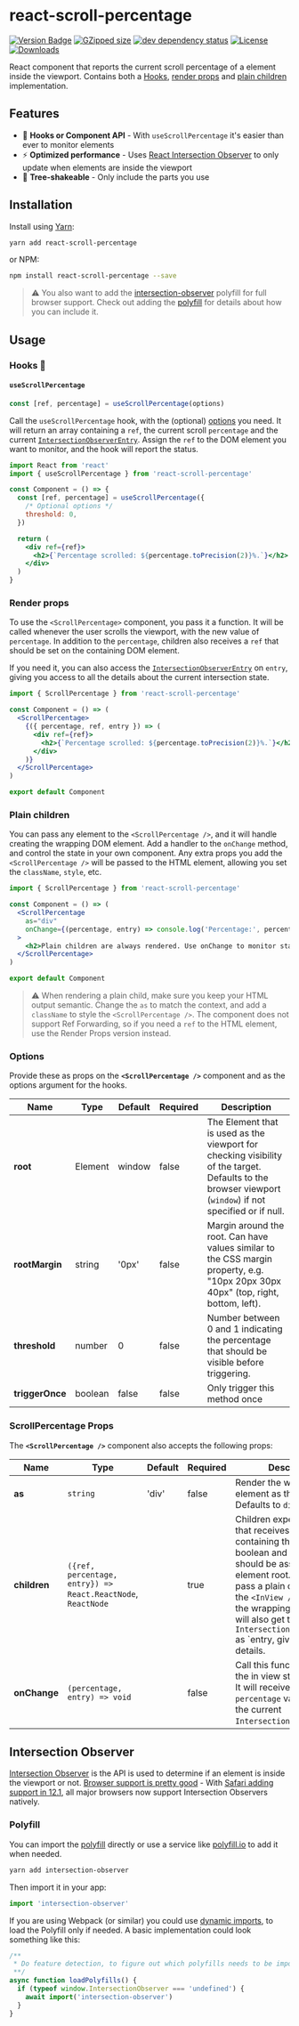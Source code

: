 # react-scroll-percentage

[![Version Badge][npm-version-svg]][package-url]
[![GZipped size][npm-minzip-svg]][bundlephobia-url]
[![dev dependency status][dev-deps-svg]][dev-deps-url]
[![License][license-image]][license-url]
[![Downloads][downloads-image]][downloads-url]

React component that reports the current scroll percentage of a element inside
the viewport. Contains both a [Hooks](#hooks), [render props](#render-props) and
[plain children](#plain-children) implementation.

## Features

- 🎣 **Hooks or Component API** - With `useScrollPercentage` it's easier than
  ever to monitor elements
- ⚡️ **Optimized performance** - Uses
  [React Intersection Observer](https://github.com/thebuilder/react-intersection-observer)
  to only update when elements are inside the viewport
- 🌳 **Tree-shakeable** - Only include the parts you use

## Installation

Install using [Yarn](https://yarnpkg.com):

```sh
yarn add react-scroll-percentage
```

or NPM:

```sh
npm install react-scroll-percentage --save
```

> ⚠️ You also want to add the
> [intersection-observer](https://www.npmjs.com/package/react-scroll-percentage)
> polyfill for full browser support. Check out adding the [polyfill](#polyfill)
> for details about how you can include it.

## Usage

### Hooks 🎣

#### `useScrollPercentage`

```js
const [ref, percentage] = useScrollPercentage(options)
```

Call the `useScrollPercentage` hook, with the (optional) [options](#options) you
need. It will return an array containing a `ref`, the current scroll
`percentage` and the current
[`IntersectionObserverEntry`](https://developer.mozilla.org/en-US/docs/Web/API/IntersectionObserverEntry).
Assign the `ref` to the DOM element you want to monitor, and the hook will
report the status.

```jsx
import React from 'react'
import { useScrollPercentage } from 'react-scroll-percentage'

const Component = () => {
  const [ref, percentage] = useScrollPercentage({
    /* Optional options */
    threshold: 0,
  })

  return (
    <div ref={ref}>
      <h2>{`Percentage scrolled: ${percentage.toPrecision(2)}%.`}</h2>
    </div>
  )
}
```

### Render props

To use the `<ScrollPercentage>` component, you pass it a function. It will be
called whenever the user scrolls the viewport, with the new value of
`percentage`. In addition to the `percentage`, children also receives a `ref`
that should be set on the containing DOM element.

If you need it, you can also access the
[`IntersectionObserverEntry`](https://developer.mozilla.org/en-US/docs/Web/API/IntersectionObserverEntry)
on `entry`, giving you access to all the details about the current intersection
state.

```jsx
import { ScrollPercentage } from 'react-scroll-percentage'

const Component = () => (
  <ScrollPercentage>
    {({ percentage, ref, entry }) => (
      <div ref={ref}>
        <h2>{`Percentage scrolled: ${percentage.toPrecision(2)}%.`}</h2>
      </div>
    )}
  </ScrollPercentage>
)

export default Component
```

### Plain children

You can pass any element to the `<ScrollPercentage />`, and it will handle
creating the wrapping DOM element. Add a handler to the `onChange` method, and
control the state in your own component. Any extra props you add the
`<ScrollPercentage />` will be passed to the HTML element, allowing you set the
`className`, `style`, etc.

```jsx
import { ScrollPercentage } from 'react-scroll-percentage'

const Component = () => (
  <ScrollPercentage
    as="div"
    onChange={(percentage, entry) => console.log('Percentage:', percentage)}
  >
    <h2>Plain children are always rendered. Use onChange to monitor state.</h2>
  </ScrollPercentage>
)

export default Component
```

> ⚠️ When rendering a plain child, make sure you keep your HTML output semantic.
> Change the `as` to match the context, and add a `className` to style the
> `<ScrollPercentage />`. The component does not support Ref Forwarding, so if
> you need a `ref` to the HTML element, use the Render Props version instead.

### Options

Provide these as props on the **`<ScrollPercentage />`** component and as the
options argument for the hooks.

| Name            | Type    | Default | Required | Description                                                                                                                                              |
| --------------- | ------- | ------- | -------- | -------------------------------------------------------------------------------------------------------------------------------------------------------- |
| **root**        | Element | window  | false    | The Element that is used as the viewport for checking visibility of the target. Defaults to the browser viewport (`window`) if not specified or if null. |
| **rootMargin**  | string  | '0px'   | false    | Margin around the root. Can have values similar to the CSS margin property, e.g. "10px 20px 30px 40px" (top, right, bottom, left).                       |
| **threshold**   | number  | 0       | false    | Number between 0 and 1 indicating the percentage that should be visible before triggering.                                                               |
| **triggerOnce** | boolean | false   | false    | Only trigger this method once                                                                                                                            |

### ScrollPercentage Props

The **`<ScrollPercentage />`** component also accepts the following props:

| Name         | Type                                                         | Default | Required | Description                                                                                                                                                                                                                                                                                                                       |
| ------------ | ------------------------------------------------------------ | ------- | -------- | --------------------------------------------------------------------------------------------------------------------------------------------------------------------------------------------------------------------------------------------------------------------------------------------------------------------------------- |
| **as**       | `string`                                                     | 'div'   | false    | Render the wrapping element as this element. Defaults to `div`.                                                                                                                                                                                                                                                                   |
| **children** | `({ref, percentage, entry}) => React.ReactNode`, `ReactNode` |         | true     | Children expects a function that receives an object containing the `percentage` boolean and a `ref` that should be assigned to the element root. Alternatively pass a plain child, to have the `<InView />` deal with the wrapping element. You will also get the `IntersectionObserverEntry` as `entry, giving you more details. |
| **onChange** | `(percentage, entry) => void`                                |         | false    | Call this function whenever the in view state changes. It will receive the `percentage` value, alongside the current `IntersectionObserverEntry`.                                                                                                                                                                                 |

## Intersection Observer

[Intersection Observer](https://developer.mozilla.org/en-US/docs/Web/API/Intersection_Observer_API)
is the API is used to determine if an element is inside the viewport or not.
[Browser support is pretty good](http://caniuse.com/#feat=intersectionobserver) -
With
[Safari adding support in 12.1](https://webkit.org/blog/8718/new-webkit-features-in-safari-12-1/),
all major browsers now support Intersection Observers natively.

### Polyfill

You can import the
[polyfill](https://www.npmjs.com/package/intersection-observer) directly or use
a service like [polyfill.io](https://polyfill.io/v2/docs/) to add it when
needed.

```sh
yarn add intersection-observer
```

Then import it in your app:

```js
import 'intersection-observer'
```

If you are using Webpack (or similar) you could use
[dynamic imports](https://webpack.js.org/api/module-methods/#import-), to load
the Polyfill only if needed. A basic implementation could look something like
this:

```js
/**
 * Do feature detection, to figure out which polyfills needs to be imported.
 **/
async function loadPolyfills() {
  if (typeof window.IntersectionObserver === 'undefined') {
    await import('intersection-observer')
  }
}
```

[package-url]: https://npmjs.org/package/react-scroll-percentage
[npm-version-svg]: https://img.shields.io/npm/v/react-scroll-percentage.svg
[npm-minzip-svg]: https://img.shields.io/bundlephobia/minzip/react.svg
[bundlephobia-url]: https://bundlephobia.com/result?p=react-scroll-percentage
[deps-svg]: https://david-dm.org/thebuilder/react-scroll-percentage.svg
[deps-url]: https://david-dm.org/thebuilder/react-scroll-percentage
[dev-deps-svg]:
  https://david-dm.org/thebuilder/react-scroll-percentage/dev-status.svg
[dev-deps-url]:
  https://david-dm.org/thebuilder/react-scroll-percentage#info=devDependencies
[license-image]: http://img.shields.io/npm/l/react-scroll-percentage.svg
[license-url]: LICENSE
[downloads-image]: http://img.shields.io/npm/dm/react-scroll-percentage.svg
[downloads-url]: http://npm-stat.com/charts.html?package=react-scroll-percentage